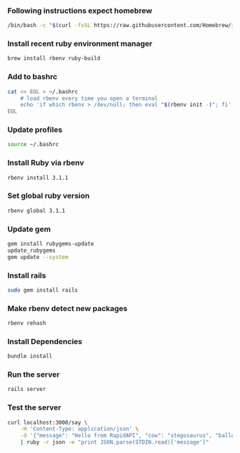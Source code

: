 ### Following instructions expect homebrew
```bash
/bin/bash -c "$(curl -fsSL https://raw.githubusercontent.com/Homebrew/install/HEAD/install.sh)"
```

### Install recent ruby environment manager
```bash
brew install rbenv ruby-build
```

### Add to bashrc
```bash
cat << EOL > ~/.bashrc
    # load rbenv every time you open a terminal
    echo 'if which rbenv > /dev/null; then eval "$(rbenv init -)"; fi' >> 
EOL
```

### Update profiles
```bash
source ~/.bashrc
```

### Install Ruby via rbenv
```bash
rbenv install 3.1.1
```

### Set global ruby version
```bash
rbenv global 3.1.1
```

### Update gem
```bash
gem install rubygems-update
update_rubygems
gem update --system
```

### Install rails
```bash
sudo gem install rails
```

### Make rbenv detect new packages
```bash
rbenv rehash
```

### Install Dependencies
```bash
bundle install
```

### Run the server
```bash
rails server
```


### Test the server
```bash
curl localhost:3000/say \
	-H 'Content-Type: application/json' \
	-d '{"message": "Hello from RapidAPI", "cow": "stegosaurus", "balloon_type": "think"}' \
	| ruby -r json -e "print JSON.parse(STDIN.read)['message']"
```
